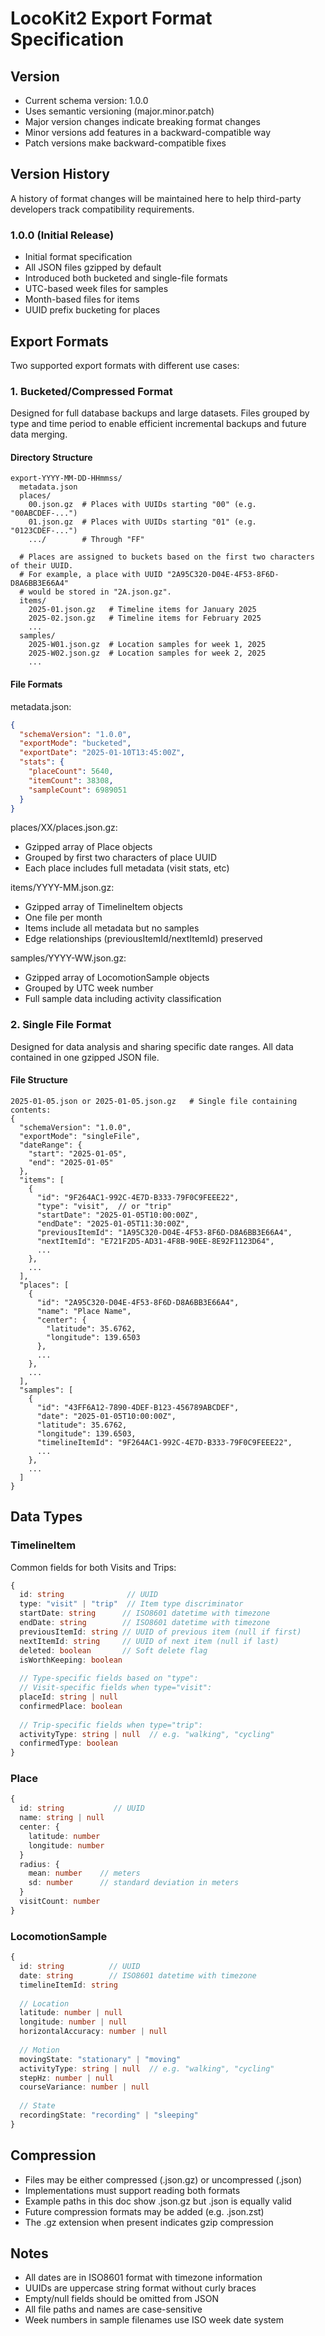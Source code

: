 # LocoKit2 Export Format Specification

## Version
- Current schema version: 1.0.0
- Uses semantic versioning (major.minor.patch)
- Major version changes indicate breaking format changes
- Minor versions add features in a backward-compatible way
- Patch versions make backward-compatible fixes

## Version History
A history of format changes will be maintained here to help third-party developers track compatibility requirements.

### 1.0.0 (Initial Release)
- Initial format specification
- All JSON files gzipped by default
- Introduced both bucketed and single-file formats
- UTC-based week files for samples
- Month-based files for items
- UUID prefix bucketing for places

## Export Formats

Two supported export formats with different use cases:

### 1. Bucketed/Compressed Format

Designed for full database backups and large datasets. Files grouped by type and time period to enable efficient incremental backups and future data merging.

#### Directory Structure
```
export-YYYY-MM-DD-HHmmss/
  metadata.json
  places/
    00.json.gz  # Places with UUIDs starting "00" (e.g. "00ABCDEF-...")
    01.json.gz  # Places with UUIDs starting "01" (e.g. "0123CDEF-...")
    .../        # Through "FF"

  # Places are assigned to buckets based on the first two characters of their UUID.
  # For example, a place with UUID "2A95C320-D04E-4F53-8F6D-D8A6BB3E66A4"
  # would be stored in "2A.json.gz".
  items/
    2025-01.json.gz   # Timeline items for January 2025
    2025-02.json.gz   # Timeline items for February 2025
    ...
  samples/
    2025-W01.json.gz  # Location samples for week 1, 2025
    2025-W02.json.gz  # Location samples for week 2, 2025
    ...
```

#### File Formats

metadata.json:
```json
{
  "schemaVersion": "1.0.0",
  "exportMode": "bucketed",
  "exportDate": "2025-01-10T13:45:00Z",
  "stats": {
    "placeCount": 5640,
    "itemCount": 38308,
    "sampleCount": 6989051
  }
}
```

places/XX/places.json.gz:
- Gzipped array of Place objects
- Grouped by first two characters of place UUID
- Each place includes full metadata (visit stats, etc)

items/YYYY-MM.json.gz:
- Gzipped array of TimelineItem objects
- One file per month
- Items include all metadata but no samples
- Edge relationships (previousItemId/nextItemId) preserved

samples/YYYY-WW.json.gz:
- Gzipped array of LocomotionSample objects
- Grouped by UTC week number
- Full sample data including activity classification

### 2. Single File Format

Designed for data analysis and sharing specific date ranges. All data contained in one gzipped JSON file.

#### File Structure
```
2025-01-05.json or 2025-01-05.json.gz   # Single file containing contents:
{
  "schemaVersion": "1.0.0",
  "exportMode": "singleFile",
  "dateRange": {
    "start": "2025-01-05",
    "end": "2025-01-05"
  },
  "items": [
    {
      "id": "9F264AC1-992C-4E7D-B333-79F0C9FEEE22",
      "type": "visit",  // or "trip"
      "startDate": "2025-01-05T10:00:00Z",
      "endDate": "2025-01-05T11:30:00Z",
      "previousItemId": "1A95C320-D04E-4F53-8F6D-D8A6BB3E66A4",
      "nextItemId": "E721F2D5-AD31-4F8B-90EE-8E92F1123D64",
      ...
    },
    ...
  ],
  "places": [
    {
      "id": "2A95C320-D04E-4F53-8F6D-D8A6BB3E66A4",
      "name": "Place Name",
      "center": {
        "latitude": 35.6762,
        "longitude": 139.6503
      },
      ...
    },
    ...
  ],
  "samples": [
    {
      "id": "43FF6A12-7890-4DEF-B123-456789ABCDEF",
      "date": "2025-01-05T10:00:00Z",
      "latitude": 35.6762,
      "longitude": 139.6503,
      "timelineItemId": "9F264AC1-992C-4E7D-B333-79F0C9FEEE22",
      ...
    },
    ...
  ]
}
```

## Data Types

### TimelineItem
Common fields for both Visits and Trips:
```typescript
{
  id: string              // UUID
  type: "visit" | "trip"  // Item type discriminator
  startDate: string      // ISO8601 datetime with timezone
  endDate: string        // ISO8601 datetime with timezone
  previousItemId: string // UUID of previous item (null if first)
  nextItemId: string     // UUID of next item (null if last)
  deleted: boolean       // Soft delete flag
  isWorthKeeping: boolean
  
  // Type-specific fields based on "type":
  // Visit-specific fields when type="visit":
  placeId: string | null
  confirmedPlace: boolean
  
  // Trip-specific fields when type="trip":
  activityType: string | null  // e.g. "walking", "cycling"
  confirmedType: boolean
}
```

### Place
```typescript
{
  id: string           // UUID
  name: string | null
  center: {
    latitude: number
    longitude: number
  }
  radius: {
    mean: number    // meters
    sd: number      // standard deviation in meters
  }
  visitCount: number
}
```

### LocomotionSample
```typescript
{
  id: string          // UUID
  date: string        // ISO8601 datetime with timezone
  timelineItemId: string
  
  // Location
  latitude: number | null
  longitude: number | null
  horizontalAccuracy: number | null
  
  // Motion
  movingState: "stationary" | "moving"
  activityType: string | null  // e.g. "walking", "cycling"
  stepHz: number | null
  courseVariance: number | null
  
  // State
  recordingState: "recording" | "sleeping"
}
```

## Compression
- Files may be either compressed (.json.gz) or uncompressed (.json)
- Implementations must support reading both formats
- Example paths in this doc show .json.gz but .json is equally valid
- Future compression formats may be added (e.g. .json.zst)
- The .gz extension when present indicates gzip compression

## Notes

- All dates are in ISO8601 format with timezone information
- UUIDs are uppercase string format without curly braces
- Empty/null fields should be omitted from JSON
- All file paths and names are case-sensitive
- Week numbers in sample filenames use ISO week date system